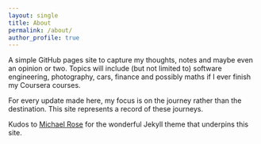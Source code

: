 ```yaml
---
layout: single
title: About
permalink: /about/
author_profile: true
---
```


A simple GitHub pages site to capture my thoughts, notes and maybe even an opinion or two.  Topics will include (but not limited to) software engineering, photography, cars, finance and possibly maths if I ever finish my Coursera courses.

For every update made here, my focus is on the journey rather than the destination.  This site represents a record of these journeys. 

Kudos to [Michael Rose](https://mmistakes.github.io/minimal-mistakes/about/) for the wonderful Jekyll theme that underpins this site.